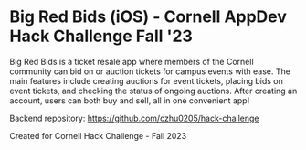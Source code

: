 # Big Red Bids (iOS) - Cornell AppDev Hack Challenge Fall '23

Big Red Bids is a ticket resale app where members of the Cornell community can bid on or auction tickets for campus events with ease. The main features include creating auctions for event tickets, placing bids on event tickets, and checking the status of ongoing auctions. After creating an account, users can both buy and sell, all in one convenient app!

Backend repository: https://github.com/czhu0205/hack-challenge

Created for Cornell Hack Challenge - Fall 2023
